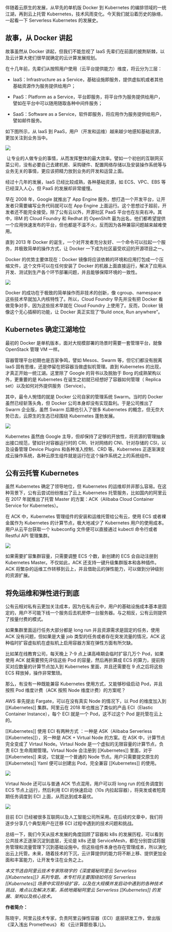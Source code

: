 伴随着云原生的发展，从早先的单机版 Docker 到 Kubernetes 的编排领域的一统江湖，再到云上托管 Kubernetes，技术风雨变化。今天我们就沿着历史的脉络，一起看一下 Serverless Kubernetes 的发展史。

## 故事，从 Docker 讲起

故事虽然从 Docker 讲起，但我们不能忽视了 IaaS 先辈们在前面的披荆斩棘，以及云计算大佬们很早就确定的云计算发展规划。

在十几年前，先辈们从按照用户使用（云平台提供能力）维度，将云分为三层：

-   IaaS：Infrastructure as a Service，基础设施即服务，提供虚拟机或者其他基础资源作为服务提供给用户；
    
-   PaaS：Platform as a Service，平台即服务，将平台作为服务提供给用户，譬如在平台中可以随用随取各种中间件服务；
    
-   SaaS：Software as a Service，软件即服务，将应用作为服务提供给用户，譬如邮件服务。
    

如下图所示，从 IaaS 到 PaaS，用户（开发和运维）越来越少地感知基础资源，更加关注到业务当中。

![](https://static001.infoq.cn/resource/image/02/32/02bb6ce3314f0d3647c8deb750e9c032.png)

 让专业的人做专业的事情，从而发挥整体的最大效率。譬如一个初创的互联网买菜公司，没有必要自己去建机房、采购硬件、配置网络存储以及安装操作系统等与业务无关的事情，更应该把精力放到业务的开发和运营上面。

经过十几年的发展，IaaS 已经比较成熟，各种基础资源，如 ECS、VPC、EBS 等已经深入人心，但 PaaS 的发展却非常缓慢。

早在 2008 年，Google 就推出了 App Engine 服务，想打造一个开发平台，让开发者只需要编写业务代码就可以在 App Engine 上面运行。这个思想过于超前，开发者还不能完全接受。除了公有云以外，开源社区 PaaS 平台也在左突右冲。其中，IBM 的 Cloud Foundry 和 Redhat 的 OpenShift 最为出名，他们都希望提供一个应用快速发布的平台，但也都是不温不火，反而因为各种兼容问题越来越难使用。

直到 2013 年 Docker 的诞生，一个对开发者充分友好、一个命令可以拉起一个服务，并极致简单的操作方式，让 Docker 一下成为社区最受欢迎的开源项目之一。

Docker 的优势主要体现在：Docker 镜像将应该依赖的环境和应用打包成一个压缩文件，这个文件可以在任何安装了 Docker 的机器上面直接运行，解决了应用从开发、测试到生产各个环节部署问题，并且能够保障环境的一致性。

![](https://static001.infoq.cn/resource/image/0b/b4/0b853d801443d8c3e98b1d3de5f298b4.png)

Docker 的成功在于极致的简单操作而非技术的创新，像 cgroup、namespace 这些技术早就加入内核特性了。所以，Cloud Foundry 早先并没有把 Docker 看做竞争对手，因为这些技术早就在 Cloud Foundry 上使用了。反而，Dcoker 镜像这个无心插柳的功能，让 Docker 真正实现了“Build once, Run anywhere”。

## Kubernetes 确定江湖地位

最初的 Docker 是单机版本，面对大规模部署的场景时需要一套管理平台，就像 OpenStack 管理 VM 一样。

容器管理平台初期也是百家争鸣，譬如 Mesos、Swarm 等，但它们都没有脱离 IaaS 固有思维，还是停留在把容器当做虚拟机管理。直到 Kubernetes 的出现，才真正开始一统江湖。这里除了 Google 的背书以及脱胎于 Borg 的成熟架构以外，更重要的是 Kubernetes 在诞生之初就已经想好了容器如何管理（ Replica set）以及如何对外提供服务（Service）。

其中，最令人惋惜的就是 Docker 公司自家的管理系统 Swarm。当时的 Docker 虽然已经斩落头角，但 Docker 公司本身却没有实现盈利。于是公司推出了 Swarm 企业版，虽然 Swarm 后期也引入了很多 Kubernetes 的概念，但无奈大势已去，云原生的生态已经围绕 Kubernetes 蓬勃发展。

![](https://static001.infoq.cn/resource/image/be/13/be1be8c8046952f7387d69b79a72fe13.png)

Kubernetes 虽然由 Google 主导，但却保持了足够的开放性，将资源的管理抽象出接口规范，譬如针对容器运行时的 CRI、针对网络的 CNI、针对存储的 CSI，以及设备管理 Device Plugins 和各种准入控制、CRD 等。Kubernetes 正逐渐演变成云操作系统，各种云原生组件就是运行在这个操作系统之上的系统组件。

## 公有云托管 Kubernetes

虽然 Kubernetes 确定了领导地位，但 Kubernetes 的运维却并非那么容易。在这种背景下，公有云尝试纷纷推出了云上 Kubernetes 托管服务，比如国内的阿里云在 2017 年就推出了托管 Master 的方案：ACK（Alibaba Cloud Container Service for Kubernetes）。

在 ACK 中，Kubernetes 管理组件的安装和运维托管给公有云，使用 ECS 或者裸金属作为 Kubernetes 的计算节点，极大地减少了 Kubernetes 用户的使用成本。用户从云平台获取一个 kubeconfig 文件便可以直接通过 kubectl 命令行或者 Restful API 管理集群。

![](https://static001.infoq.cn/resource/image/98/65/98409a7a69ab43c95727a96f24a91a65.png)

如果需要扩容集群容量，只需要调整 ECS 个数，新创建的 ECS 会自动注册到 Kubernetes Master。不仅如此，ACK 还支持一键升级集群版本和各种插件。ACK 将繁杂的运维工作转移到云上，并且借助云的弹性能力，可以做到分钟级别的资源扩展。

## 将免运维和弹性进行到底

公有云相对私有云更加关注成本，因为在私有云中，用户的基础设施成本基本是固定的，用户不可能下线一个服务后去机房停一台服务器。与之相反，公有云则提供了按量付费的模式。

如果集群里面运行任务大部分都是 long run 并且资源需求是固定的任务，使用 ACK 没有问题，但如果是大量 job 类型的任务或者存在突发流量的情况，ACK 这种临时扩容虚拟机在虚拟机上启用容器方案在弹性方面有所欠缺。

比如某在线教育公司，每天晚上 7-9 点上课高峰期会临时扩容几万个 Pod，如果使用 ACK 就需要预先评估这些 Pod 的容量，然后再折算成 ECS 的算力，提前购买对应数量的计算节点加入到 Kubernetes 里面，并且还需要在 9 点之后将这些 ECS 释放掉，操作非常繁琐。

那么，有没有一种既能兼容 Kubernetes 使用方式，又能够秒级启动 Pod，并且按照 Pod 维度计费（ACK 按照 Node 维度计费）的方案呢？

AWS 率先提出 Fargate，可以在没有真实 Node 的情况下，以 Pod 的维度加入到 [[Kubernetes]] 集群。阿里云在 2018 年也推出了类似的产品 ECI（Elastic Container Instance），每个 ECI 就是一个 Pod，这不过这个 Pod 是托管在云上的。

[[Kubernetes]] 使用 ECI 有两种方式 ：一种是 ASK（Alibaba Serverless [[Kubernetes]]），另一种是 ACK + Virtual Node 的方案。在 ASK 中，计算节点完全变成了 Virtaul Node。Virtaul Node 是一个虚拟的无限容量的计算节点，负责 ECI 生命周期管理。Virtaul Node 会注册到 [[Kubernetes]] 里面，对于 [[Kubernetes]] 来说，它就是一个普通的 Node 节点。用户只需要提交原生的 [[Kubernetes]] Yaml 便可以创建出 Pod，完全兼容 [[Kubernetes]] 的使用。

![](https://static001.infoq.cn/resource/image/ea/8d/eaf9181bc686b02e6e77624d16ab728d.png)

Virtaul Node 还可以与普通 ACK 节点混用，用户可以将 long run 的任务调度到 ECS 节点上运行，然后利用 ECI 的快速启动（10s 内拉起容器），将突发或者短周期任务调度到 ECI 上面，从而达到成本最优。

![](https://static001.infoq.cn/resource/image/a6/54/a62c48180cb59c81aa1283c01a248154.png)

目前 ECI 已经被很多互联网以及人工智能公司所采用。在后续的文章中，我们将逐步分享几个典型用户在迁移 ECI 过程中遇到的技术问题和挑战。

总结一下，我们今天从技术发展的角度回顾了容器和 k8s 的发展历程，可以看到公共技术正逐渐沉淀到底层，无论是 k8s 还是 ServiceMesh，都在分别尝试将服务管理和流量管理下沉到基础设施中。但这些组件本身也存在管理成本，所以演化出云上托管。未来，随着技术的下沉，云计算提供的能力将不断上移、提供更加全面和丰富能力，让开发专注在业务之上。

_本文节选自阿里云技术专家陈晓宇的《深度揭秘阿里云 Serverless [[Kubernetes]]》系列专题。本专栏将主要围绕如何在 Serverless [[Kubernetes]] 场景中实现秒级扩容，以及在大规模并发启动中遇到的各种技术挑战、难点以及解决方案，系统地揭秘阿里云 Serverless [[Kubernetes]] 的发展、架构以及核心技术。_

**作者简介：**

陈晓宇，阿里云技术专家，负责阿里云弹性容器（ECI）底层研发工作，曾出版《深入浅出 Prometheus》 和 《云计算那些事儿》。